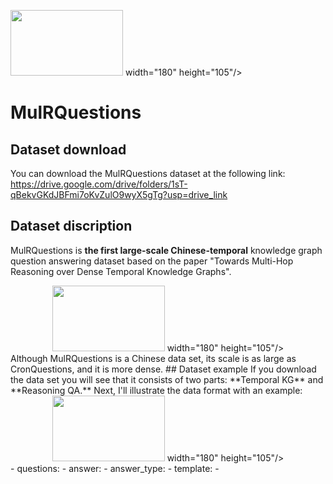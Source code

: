 <img src="https://github.com/.png" width="180" height="105"> width="180" height="105"/>

# MulRQuestions
## Dataset download
  You can download the MulRQuestions dataset at the following link: https://drive.google.com/drive/folders/1sT-qBekvGKdJBFmi7oKvZulO9wyX5gTg?usp=drive_link
## Dataset discription
  MulRQuestions is **the first large-scale Chinese-temporal** knowledge graph question answering dataset based on the paper "Towards Multi-Hop Reasoning over Dense Temporal Knowledge Graphs".
  <div align=center>
  <img src="https://github.com/BIT-MJY/Active-SLAM-Based-on-Information-Theory/blob/master/img/1-2.png" width="180" height="105"> width="180" height="105"/>
  </div>
  Although MulRQuestions is a Chinese data set, its scale is as large as CronQuestions, and it is more dense.
## Dataset example
  If you download the data set you will see that it consists of two parts: **Temporal KG** and **Reasoning QA.** Next, I'll illustrate the data format with an example:
  <div align=center>
  <img src="https://github.com/BIT-MJY/Active-SLAM-Based-on-Information-Theory/blob/master/img/1-2.png" width="180" height="105"> width="180" height="105"/>
  </div>
- questions: 
- answer:
- answer_type:
- template:
- 
